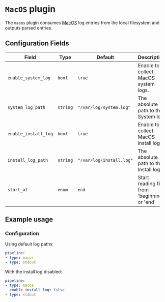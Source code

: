 # `MacOS` plugin

The `macos` plugin consumes [MacOS](https://en.wikipedia.org/wiki/MacOS) log entries from the local filesystem and outputs parsed entries.

## Configuration Fields

| Field | Type | Default | Description |
| --- | --- |--- | --- |
| `enable_system_log` | `bool` | `true` | Enable to collect MacOS system logs. |
| `system_log_path` | `string` | `"/var/log/system.log"` | The absolute path to the System log. | 
| `enable_install_log` | `bool` | `true` | Enable to collect MacOS install logs. |
| `install_log_path` | `string` | `"/var/log/install.log"` | The absolute path to the Install log. | 
| `start_at` | `enum` | `end` | Start reading file from 'beginning' or 'end' | 

## Example usage

### Configuration

Using default log paths:

```yaml
pipeline:
- type: macos
- type: stdout

```

With the install log disabled:

```yaml
pipeline:
- type: macos
  enable_install_log: false
- type: stdout

```
